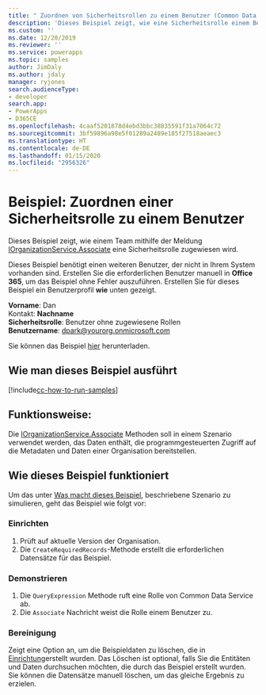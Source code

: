 ```yaml
---
title: " Zuordnen von Sicherheitsrollen zu einem Benutzer (Common Data Service) | Microsoft Docs"
description: 'Dieses Beispiel zeigt, wie eine Sicherheitsrolle einem Benutzer zugewiesen wird. '
ms.custom: ''
ms.date: 12/20/2019
ms.reviewer: ''
ms.service: powerapps
ms.topic: samples
author: JimDaly
ms.author: jdaly
manager: ryjones
search.audienceType:
- developer
search.app:
- PowerApps
- D365CE
ms.openlocfilehash: 4caaf5201878d4ebd3bbc38835591f31a7064c72
ms.sourcegitcommit: 3bf59896a98e5f01289a2489e185f27518aeaec3
ms.translationtype: HT
ms.contentlocale: de-DE
ms.lasthandoff: 01/15/2020
ms.locfileid: "2956326"
---
```

# <a name="sample-associate-security-role-to-a-user"></a>Beispiel: Zuordnen einer Sicherheitsrolle zu einem Benutzer

Dieses Beispiel zeigt, wie einem Team mithilfe der Meldung [IOrganizationService.Associate](https://docs.microsoft.com/dotnet/api/microsoft.xrm.sdk.iorganizationservice?view=dynamics-general-ce-9) eine Sicherheitsrolle zugewiesen wird. 

Dieses Beispiel benötigt einen weiteren Benutzer, der nicht in Ihrem System vorhanden sind. Erstellen Sie die erforderlichen Benutzer manuell in **Office 365**, um das Beispiel ohne Fehler auszuführen. Erstellen Sie für dieses Beispiel ein Benutzerprofil **wie** unten gezeigt. 

**Vorname**: Dan<br/>
Kontakt: **Nachname**<br/>
**Sicherheitsrolle**: Benutzer ohne zugewiesene Rollen<br/>
**Benutzername**: dpark@yourorg.onmicrosoft.com<br/>

Sie können das Beispiel [hier](https://github.com/microsoft/PowerApps-Samples/tree/master/cds/orgsvc/C%23/AssociateSecurityRoleToUser) herunterladen.

## <a name="how-to-run-this-sample"></a>Wie man dieses Beispiel ausführt

[!include[cc-how-to-run-samples](../../includes/cc-how-to-run-samples.md)]

## <a name="what-this-sample-does"></a>Funktionsweise:

Die [IOrganizationService.Associate](https://docs.microsoft.com/dotnet/api/microsoft.xrm.sdk.iorganizationservice?view=dynamics-general-ce-9) Methoden soll in einem Szenario verwendet werden, das Daten enthält, die programmgesteuerten Zugriff auf die Metadaten und Daten einer Organisation bereitstellen.

## <a name="how-this-sample-works"></a>Wie dieses Beispiel funktioniert

Um das unter [Was macht dieses Beispiel](#what-this-sample-does), beschriebene Szenario zu simulieren, geht das Beispiel wie folgt vor:

### <a name="setup"></a>Einrichten

1. Prüft auf aktuelle Version der Organisation.
2. Die `CreateRequiredRecords`-Methode erstellt die erforderlichen Datensätze für das Beispiel.

### <a name="demonstrate"></a>Demonstrieren

1. Die `QueryExpression` Methode ruft eine Rolle von Common Data Service ab.
2. Die `Associate` Nachricht weist die Rolle einem Benutzer zu.

### <a name="clean-up"></a>Bereinigung

Zeigt eine Option an, um die Beispieldaten zu löschen, die in [Einrichtung](#setup)erstellt wurden. Das Löschen ist optional, falls Sie die Entitäten und Daten durchsuchen möchten, die durch das Beispiel erstellt wurden. Sie können die Datensätze manuell löschen, um das gleiche Ergebnis zu erzielen.
